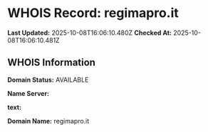 # WHOIS Record: regimapro.it

**Last Updated:** 2025-10-08T16:06:10.480Z
**Checked At:** 2025-10-08T16:06:10.481Z

## WHOIS Information

**Domain Status:** AVAILABLE

**Name Server:** 

**text:** 

**Domain Name:** regimapro.it

